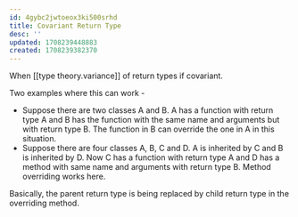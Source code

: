 ```yaml
---
id: 4gybc2jwtoeox3ki500srhd
title: Covariant Return Type
desc: ''
updated: 1708239448883
created: 1708239382370
---
```



When [[type theory.variance]] of return types if covariant.


Two examples where this can work -

- Suppose there are two classes A and B. A has a function with return type A and B has the function with the same name and arguments but with return type B. The function in B can override the one in A in this situation.
- Suppose there are four classes A, B, C and D. A is inherited by C and B is inherited by D. Now C has a function with return type A and D has a method with same name and arguments with return type B. Method overriding works here.

Basically, the parent return type is being replaced by child return type in the overriding method.
